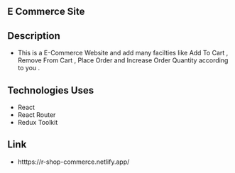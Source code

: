 ## E Commerce Site

## Description
- This is a E-Commerce Website and add many facilties like Add To Cart , Remove From Cart , Place Order and Increase Order Quantity according to you .

## Technologies Uses 
- React
- React Router
- Redux Toolkit

## Link 
- htttps://r-shop-commerce.netlify.app/


